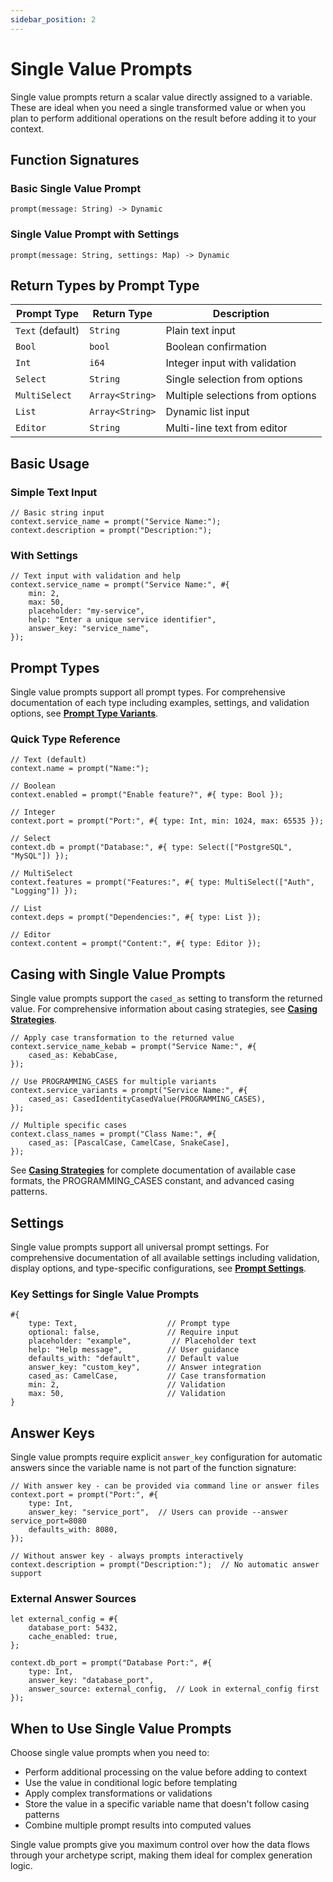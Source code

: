 ```yaml
---
sidebar_position: 2
---
```


# Single Value Prompts

Single value prompts return a scalar value directly assigned to a variable. These are ideal when you need a single transformed value or when you plan to perform additional operations on the result before adding it to your context.

## Function Signatures

### Basic Single Value Prompt

```rhai
prompt(message: String) -> Dynamic
```

### Single Value Prompt with Settings

```rhai
prompt(message: String, settings: Map) -> Dynamic
```

## Return Types by Prompt Type

| Prompt Type      | Return Type     | Description                      |
| ---------------- | --------------- | -------------------------------- |
| `Text` (default) | `String`        | Plain text input                 |
| `Bool`           | `bool`          | Boolean confirmation             |
| `Int`            | `i64`           | Integer input with validation    |
| `Select`         | `String`        | Single selection from options    |
| `MultiSelect`    | `Array<String>` | Multiple selections from options |
| `List`           | `Array<String>` | Dynamic list input               |
| `Editor`         | `String`        | Multi-line text from editor      |

## Basic Usage

### Simple Text Input
```rhai
// Basic string input
context.service_name = prompt("Service Name:");
context.description = prompt("Description:");
```

### With Settings
```rhai
// Text input with validation and help
context.service_name = prompt("Service Name:", #{
    min: 2,
    max: 50,
    placeholder: "my-service",
    help: "Enter a unique service identifier",
    answer_key: "service_name",
});
```

## Prompt Types

Single value prompts support all prompt types. For comprehensive documentation of each type including examples, settings, and validation options, see **[Prompt Type Variants](../prompt-types)**.

### Quick Type Reference
```rhai
// Text (default)
context.name = prompt("Name:");

// Boolean
context.enabled = prompt("Enable feature?", #{ type: Bool });

// Integer
context.port = prompt("Port:", #{ type: Int, min: 1024, max: 65535 });

// Select
context.db = prompt("Database:", #{ type: Select(["PostgreSQL", "MySQL"]) });

// MultiSelect
context.features = prompt("Features:", #{ type: MultiSelect(["Auth", "Logging"]) });

// List
context.deps = prompt("Dependencies:", #{ type: List });

// Editor
context.content = prompt("Content:", #{ type: Editor });
```

## Casing with Single Value Prompts

Single value prompts support the `cased_as` setting to transform the returned value. For comprehensive information about casing strategies, see **[Casing Strategies](../casing-strategies)**.

```rhai
// Apply case transformation to the returned value
context.service_name_kebab = prompt("Service Name:", #{
    cased_as: KebabCase,
});

// Use PROGRAMMING_CASES for multiple variants
context.service_variants = prompt("Service Name:", #{
    cased_as: CasedIdentityCasedValue(PROGRAMMING_CASES),
});

// Multiple specific cases
context.class_names = prompt("Class Name:", #{
    cased_as: [PascalCase, CamelCase, SnakeCase],
});
```

See **[Casing Strategies](../casing-strategies)** for complete documentation of available case formats, the PROGRAMMING_CASES constant, and advanced casing patterns.

## Settings

Single value prompts support all universal prompt settings. For comprehensive documentation of all available settings including validation, display options, and type-specific configurations, see **[Prompt Settings](../settings)**.

### Key Settings for Single Value Prompts
```rhai
#{  
    type: Text,                    // Prompt type
    optional: false,               // Require input
    placeholder: "example",         // Placeholder text
    help: "Help message",          // User guidance
    defaults_with: "default",      // Default value
    answer_key: "custom_key",      // Answer integration
    cased_as: CamelCase,           // Case transformation
    min: 2,                        // Validation
    max: 50,                       // Validation
}
```

## Answer Keys

Single value prompts require explicit `answer_key` configuration for automatic answers since the variable name is not part of the function signature:

```rhai
// With answer key - can be provided via command line or answer files
context.port = prompt("Port:", #{
    type: Int,
    answer_key: "service_port",  // Users can provide --answer service_port=8080
    defaults_with: 8080,
});

// Without answer key - always prompts interactively
context.description = prompt("Description:");  // No automatic answer support
```

### External Answer Sources

```rhai
let external_config = #{
    database_port: 5432,
    cache_enabled: true,
};

context.db_port = prompt("Database Port:", #{
    type: Int,
    answer_key: "database_port",
    answer_source: external_config,  // Look in external_config first
});
```

## When to Use Single Value Prompts

Choose single value prompts when you need to:

- Perform additional processing on the value before adding to context
- Use the value in conditional logic before templating
- Apply complex transformations or validations
- Store the value in a specific variable name that doesn't follow casing patterns
- Combine multiple prompt results into computed values

Single value prompts give you maximum control over how the data flows through your archetype script, making them ideal for complex generation logic.
